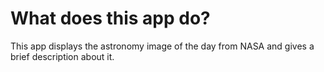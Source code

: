 # What does this app do?
This app displays the astronomy image of the day from NASA and gives a brief description about it.